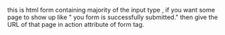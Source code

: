this is html form containing majority of the input type , if you want some page to show up like " you form is successfully submitted." then give the URL of that page in 
action attribute of form tag.
